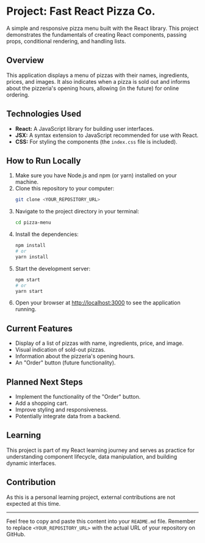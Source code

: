 # Project: Fast React Pizza Co.

A simple and responsive pizza menu built with the React library. This project demonstrates the fundamentals of creating React components, passing props, conditional rendering, and handling lists.

## Overview

This application displays a menu of pizzas with their names, ingredients, prices, and images. It also indicates when a pizza is sold out and informs about the pizzeria's opening hours, allowing (in the future) for online ordering.

## Technologies Used

- **React:** A JavaScript library for building user interfaces.
- **JSX:** A syntax extension to JavaScript recommended for use with React.
- **CSS:** For styling the components (the `index.css` file is included).

## How to Run Locally

1.  Make sure you have Node.js and npm (or yarn) installed on your machine.
2.  Clone this repository to your computer:
    ```bash
    git clone <YOUR_REPOSITORY_URL>
    ```
3.  Navigate to the project directory in your terminal:
    ```bash
    cd pizza-menu
    ```
4.  Install the dependencies:
    ```bash
    npm install
    # or
    yarn install
    ```
5.  Start the development server:
    ```bash
    npm start
    # or
    yarn start
    ```
6.  Open your browser at [http://localhost:3000](http://localhost:3000) to see the application running.

## Current Features

- Display of a list of pizzas with name, ingredients, price, and image.
- Visual indication of sold-out pizzas.
- Information about the pizzeria's opening hours.
- An "Order" button (future functionality).

## Planned Next Steps

- Implement the functionality of the "Order" button.
- Add a shopping cart.
- Improve styling and responsiveness.
- Potentially integrate data from a backend.

## Learning

This project is part of my React learning journey and serves as practice for understanding component lifecycle, data manipulation, and building dynamic interfaces.

## Contribution

As this is a personal learning project, external contributions are not expected at this time.

---

Feel free to copy and paste this content into your `README.md` file. Remember to replace `<YOUR_REPOSITORY_URL>` with the actual URL of your repository on GitHub.
